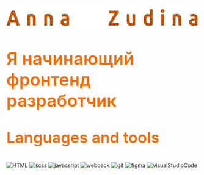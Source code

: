 <div align='center'>
<img src="assets/annaname.png" widht='100%' height='65'>
</div>


<p style= "color:#F96A03; font-size:45px; font-weight:600;">Я начинающий фронтенд разработчик</p>



<p style= "color:#F96A03; font-size:40px;  font-weight:600;">Languages and tools</p>



![HTML](https://img.shields.io/badge/-HTML-090909?style=for-the-badge&logo) ![scss](https://img.shields.io/badge/-scss-090909?style=for-the-badge&logo=saas) ![javacsript](https://img.shields.io/badge/-JS-090909?style=for-the-badge&logo=javascript) ![webpack](https://img.shields.io/badge/-webpack-090909?style=for-the-badge&logo=webpack) ![git](https://img.shields.io/badge/-Git-090909?style=for-the-badge&logo=git) ![figma](https://img.shields.io/badge/-figma-090909?style=for-the-badge&logo=figma&logoColor=a586ee) ![visualStudioCode](https://img.shields.io/badge/-VSCode-090909?style=for-the-badge&logo=visuallstudiocode)
